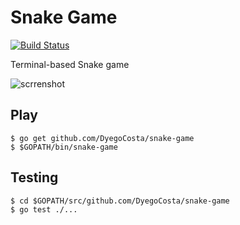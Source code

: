 # Snake Game

[![Build Status](https://travis-ci.org/DyegoCosta/snake-game.svg?branch=master)](https://travis-ci.org/DyegoCosta/snake-game)

Terminal-based Snake game

![scrrenshot](https://photos-3.dropbox.com/t/2/AABWpe_5dSM7-n39aCwBtJvFRERBBuD6UcRdRrURE-pUKg/12/45613186/png/32x32/3/1450677600/0/2/Screenshot%202015-12-20%2023.30.09.png/EMXw9yIYpK4EIAIoAg/-qWtNO0z-z0JFwSrauprk5F9OZYkvmpn43imoZyC3Dw?size_mode=3&size=1280x960)

## Play

```
$ go get github.com/DyegoCosta/snake-game
$ $GOPATH/bin/snake-game
```

## Testing

```
$ cd $GOPATH/src/github.com/DyegoCosta/snake-game
$ go test ./...
```
